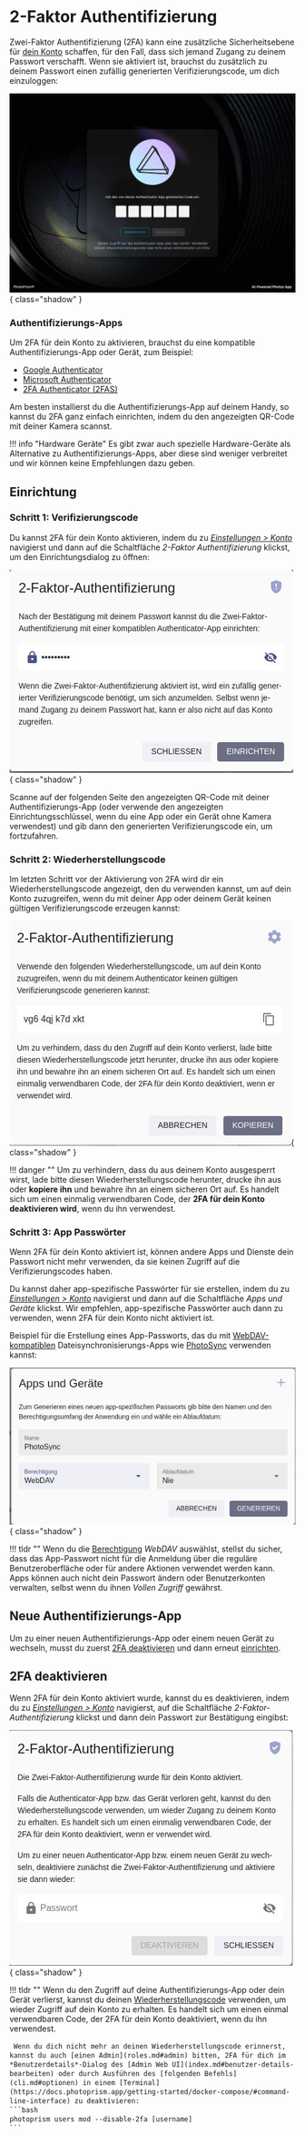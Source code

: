 # 2-Faktor Authentifizierung

Zwei-Faktor  Authentifizierung (2FA) kann eine zusätzliche Sicherheitsebene für [dein Konto](../settings/account.md) schaffen, für den Fall, dass sich jemand Zugang zu deinem Passwort verschafft. Wenn sie aktiviert ist, brauchst du zusätzlich zu deinem Passwort einen zufällig generierten Verifizierungscode, um dich einzuloggen:

![Screenshot](img/login-with-2fa-2503-german.jpg){ class="shadow" }

### Authentifizierungs-Apps

Um 2FA für dein Konto zu aktivieren, brauchst du eine kompatible Authentifizierungs-App oder Gerät, zum Beispiel:

- [Google Authenticator](https://apps.apple.com/us/app/google-authenticator/id388497605)
- [Microsoft Authenticator](https://apps.apple.com/us/app/microsoft-authenticator/id983156458)
- [2FA Authenticator (2FAS)](https://apps.apple.com/us/app/2fa-authenticator-2fas/id1217793794)

Am besten installierst du die Authentifizierungs-App auf deinem Handy, so kannst du 2FA ganz einfach einrichten, indem du den angezeigten QR-Code mit deiner Kamera scannst.

!!! info "Hardware Geräte"
    Es gibt zwar auch spezielle Hardware-Geräte als Alternative zu Authentifizierungs-Apps, aber diese sind weniger verbreitet und wir können keine Empfehlungen dazu geben.

## Einrichtung

### Schritt 1: Verifizierungscode

Du kannst 2FA für dein Konto aktivieren, indem du zu [*Einstellungen > Konto*](../settings/account.md) navigierst und dann auf die Schaltfläche *2-Faktor Authentifizierung* klickst, um den Einrichtungsdialog zu öffnen:

![Screenshot](img/enable-2fa.jpg){ class="shadow" }

Scanne auf der folgenden Seite den angezeigten QR-Code mit deiner Authentifizierungs-App (oder verwende den angezeigten Einrichtungsschlüssel, wenn du eine App oder ein Gerät ohne Kamera verwendest) und gib dann den generierten Verifizierungscode ein, um fortzufahren.

### Schritt 2: Wiederherstellungscode

Im letzten Schritt vor der Aktivierung von 2FA wird dir ein Wiederherstellungscode angezeigt, den du verwenden kannst, um auf dein Konto zuzugreifen, wenn du mit deiner App oder deinem Gerät keinen gültigen Verifizierungscode erzeugen kannst:

![Screenshot](img/recovery-code.jpg){ class="shadow" }

!!! danger ""
    Um zu verhindern, dass du aus deinem Konto ausgesperrt wirst, lade bitte diesen Wiederherstellungscode herunter, drucke ihn aus oder **kopiere ihn** und bewahre ihn an einem sicheren Ort auf. Es handelt sich um einen einmalig verwendbaren Code, der **2FA für dein Konto deaktivieren wird**, wenn du ihn verwendest.

### Schritt 3: App Passwörter

Wenn 2FA für dein Konto aktiviert ist, können andere Apps und Dienste dein Passwort nicht mehr verwenden, da sie keinen Zugriff auf die Verifizierungscodes haben.

Du kannst daher app-spezifische Passwörter für sie erstellen, indem du zu [*Einstellungen > Konto*](../settings/account.md) navigierst und dann auf die Schaltfläche *Apps und Geräte* klickst. Wir empfehlen, app-spezifische Passwörter auch dann zu verwenden, wenn 2FA für dein Konto nicht aktiviert ist.

Beispiel für die Erstellung eines App-Passworts, das du mit [WebDAV-kompatiblen](../sync/webdav.md) Dateisynchronisierungs-Apps wie [PhotoSync](../sync/sync-phone.md) verwenden kannst:

![Screenshot](img/app-password.jpg){ class="shadow" }

!!! tldr ""
    Wenn du die [Berechtigung](https://docs.photoprism.app/developer-guide/api/auth/#authorization-scopes) *WebDAV* auswählst, stellst du sicher, dass das App-Passwort nicht für die Anmeldung über die reguläre Benutzeroberfläche oder für andere Aktionen verwendet werden kann. Apps können auch nicht dein Passwort ändern oder Benutzerkonten verwalten, selbst wenn du ihnen *Vollen Zugriff* gewährst.

## Neue Authentifizierungs-App

Um zu einer neuen Authentifizierungs-App oder einem neuen Gerät zu wechseln, musst du zuerst [2FA deaktivieren](#2fa-deaktivieren) und dann erneut [einrichten](#einrichtung).

## 2FA deaktivieren

Wenn 2FA für dein Konto aktiviert wurde, kannst du es deaktivieren, indem du zu [*Einstellungen > Konto*](../settings/account.md) navigierst, auf die Schaltfläche *2-Faktor-Authentifizierung* klickst und dann dein Passwort zur Bestätigung eingibst:

![Screenshot](img/disable-2fa.jpg){ class="shadow" }

!!! tldr ""
    Wenn du den Zugriff auf deine Authentifizierungs-App oder dein Gerät verlierst, kannst du deinen [Wiederherstellungscode](#schritt-2-wiederherstellungscode) verwenden, um wieder Zugriff auf dein Konto zu erhalten. Es handelt sich um einen einmal verwendbaren Code, der 2FA für dein Konto deaktiviert, wenn du ihn verwendest.

     Wenn du dich nicht mehr an deinen Wiederherstellungscode erinnerst, kannst du auch [einen Admin](roles.md#admin) bitten, 2FA für dich im *Benutzerdetails*-Dialog des [Admin Web UI](index.md#benutzer-details-bearbeiten) oder durch Ausführen des [folgenden Befehls](cli.md#optionen) in einem [Terminal](https://docs.photoprism.app/getting-started/docker-compose/#command-line-interface) zu deaktivieren:    
    ```bash
    photoprism users mod --disable-2fa [username]
    ```
